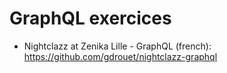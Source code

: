 # GraphQL exercices

* Nightclazz at Zenika Lille - GraphQL (french): https://github.com/gdrouet/nightclazz-graphql
